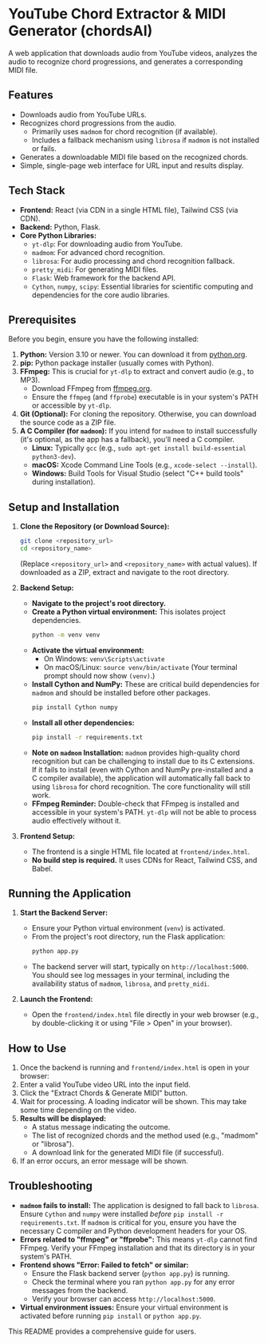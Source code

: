 # YouTube Chord Extractor & MIDI Generator (chordsAI)

A web application that downloads audio from YouTube videos, analyzes the audio to recognize chord progressions, and generates a corresponding MIDI file.

## Features

*   Downloads audio from YouTube URLs.
*   Recognizes chord progressions from the audio.
    *   Primarily uses `madmom` for chord recognition (if available).
    *   Includes a fallback mechanism using `librosa` if `madmom` is not installed or fails.
*   Generates a downloadable MIDI file based on the recognized chords.
*   Simple, single-page web interface for URL input and results display.

## Tech Stack

*   **Frontend:** React (via CDN in a single HTML file), Tailwind CSS (via CDN).
*   **Backend:** Python, Flask.
*   **Core Python Libraries:**
    *   `yt-dlp`: For downloading audio from YouTube.
    *   `madmom`: For advanced chord recognition.
    *   `librosa`: For audio processing and chord recognition fallback.
    *   `pretty_midi`: For generating MIDI files.
    *   `Flask`: Web framework for the backend API.
    *   `Cython`, `numpy`, `scipy`: Essential libraries for scientific computing and dependencies for the core audio libraries.

## Prerequisites

Before you begin, ensure you have the following installed:

1.  **Python:** Version 3.10 or newer. You can download it from [python.org](https://www.python.org/).
2.  **pip:** Python package installer (usually comes with Python).
3.  **FFmpeg:** This is crucial for `yt-dlp` to extract and convert audio (e.g., to MP3).
    *   Download FFmpeg from [ffmpeg.org](https://ffmpeg.org/download.html).
    *   Ensure the `ffmpeg` (and `ffprobe`) executable is in your system's PATH or accessible by `yt-dlp`.
4.  **Git (Optional):** For cloning the repository. Otherwise, you can download the source code as a ZIP file.
5.  **A C Compiler (for `madmom`):** If you intend for `madmom` to install successfully (it's optional, as the app has a fallback), you'll need a C compiler.
    *   **Linux:** Typically `gcc` (e.g., `sudo apt-get install build-essential python3-dev`).
    *   **macOS:** Xcode Command Line Tools (e.g., `xcode-select --install`).
    *   **Windows:** Build Tools for Visual Studio (select "C++ build tools" during installation).

## Setup and Installation

1.  **Clone the Repository (or Download Source):**
    ```bash
    git clone <repository_url>
    cd <repository_name> 
    ```
    (Replace `<repository_url>` and `<repository_name>` with actual values). If downloaded as a ZIP, extract and navigate to the root directory.

2.  **Backend Setup:**
    *   **Navigate to the project's root directory.**
    *   **Create a Python virtual environment:** This isolates project dependencies.
        ```bash
        python -m venv venv
        ```
    *   **Activate the virtual environment:**
        *   On Windows: `venv\Scripts\activate`
        *   On macOS/Linux: `source venv/bin/activate`
        (Your terminal prompt should now show `(venv)`.)
    *   **Install Cython and NumPy:** These are critical build dependencies for `madmom` and should be installed before other packages.
        ```bash
        pip install Cython numpy
        ```
    *   **Install all other dependencies:**
        ```bash
        pip install -r requirements.txt
        ```
    *   **Note on `madmom` Installation:** `madmom` provides high-quality chord recognition but can be challenging to install due to its C extensions. If it fails to install (even with Cython and NumPy pre-installed and a C compiler available), the application will automatically fall back to using `librosa` for chord recognition. The core functionality will still work.
    *   **FFmpeg Reminder:** Double-check that FFmpeg is installed and accessible in your system's PATH. `yt-dlp` will not be able to process audio effectively without it.

3.  **Frontend Setup:**
    *   The frontend is a single HTML file located at `frontend/index.html`.
    *   **No build step is required.** It uses CDNs for React, Tailwind CSS, and Babel.

## Running the Application

1.  **Start the Backend Server:**
    *   Ensure your Python virtual environment (`venv`) is activated.
    *   From the project's root directory, run the Flask application:
        ```bash
        python app.py
        ```
    *   The backend server will start, typically on `http://localhost:5000`. You should see log messages in your terminal, including the availability status of `madmom`, `librosa`, and `pretty_midi`.

2.  **Launch the Frontend:**
    *   Open the `frontend/index.html` file directly in your web browser (e.g., by double-clicking it or using "File > Open" in your browser).

## How to Use

1.  Once the backend is running and `frontend/index.html` is open in your browser:
2.  Enter a valid YouTube video URL into the input field.
3.  Click the "Extract Chords & Generate MIDI" button.
4.  Wait for processing. A loading indicator will be shown. This may take some time depending on the video.
5.  **Results will be displayed:**
    *   A status message indicating the outcome.
    *   The list of recognized chords and the method used (e.g., "madmom" or "librosa").
    *   A download link for the generated MIDI file (if successful).
6.  If an error occurs, an error message will be shown.

## Troubleshooting

*   **`madmom` fails to install:** The application is designed to fall back to `librosa`. Ensure `Cython` and `numpy` were installed *before* `pip install -r requirements.txt`. If `madmom` is critical for you, ensure you have the necessary C compiler and Python development headers for your OS.
*   **Errors related to "ffmpeg" or "ffprobe":** This means `yt-dlp` cannot find FFmpeg. Verify your FFmpeg installation and that its directory is in your system's PATH.
*   **Frontend shows "Error: Failed to fetch" or similar:**
    *   Ensure the Flask backend server (`python app.py`) is running.
    *   Check the terminal where you ran `python app.py` for any error messages from the backend.
    *   Verify your browser can access `http://localhost:5000`.
*   **Virtual environment issues:** Ensure your virtual environment is activated before running `pip install` or `python app.py`.

This README provides a comprehensive guide for users.
```
